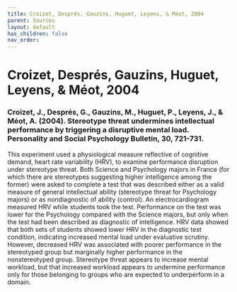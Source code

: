 ```yaml
---
title: Croizet, Després, Gauzins, Huguet, Leyens, & Méot, 2004
parent: Sources
layout: default
has_children: false
nav_order: 
---
```


# Croizet, Després, Gauzins, Huguet, Leyens, & Méot, 2004

### Croizet, J., Després, G., Gauzins, M., Huguet, P., Leyens, J., & Méot, A. (2004). Stereotype threat undermines intellectual performance by triggering a disruptive mental load. Personality and Social Psychology Bulletin, 30, 721-731.

This experiment used a physiological measure reflective of cognitive demand, heart rate variability (HRV), to examine performance disruption under stereotype threat. Both Science and Psychology majors in France (for which there are stereotypes suggesting higher intelligence among the former) were asked to complete a test that was described either as a valid measure of general intellectual ability (stereotype threat for Psychology majors) or as nondiagnostic of ability (control). An electrocardiogram measured HRV while students took the test. Performance on the test was lower for the Psychology compared with the Science majors, but only when the test had been described as diagnostic of intelligence. HRV data showed that both sets of students showed lower HRV in the diagnostic test condition, indicating increased mental load under evaluative scrutiny. However, decreased HRV was associated with poorer performance in the stereotyped group but marginally higher performance in the nonstereotyped group. Stereotype threat appears to increase mental workload, but that increased workload appears to undermine performance only for those belonging to groups who are expected to underperform in a domain.
